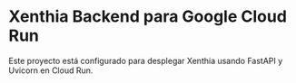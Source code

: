 # Xenthia Backend para Google Cloud Run
Este proyecto está configurado para desplegar Xenthia usando FastAPI y Uvicorn en Cloud Run.